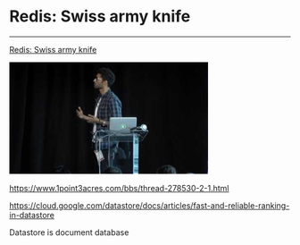 # Redis: Swiss army knife



---

[Redis: Swiss army knife](https://www.youtube.com/watch?v=Pf47bR94Brw&t=825s)



![](../../media/Steam^JCollection-Leaderboard-Redis--Swiss-army-knife-image1.jpg)





<https://www.1point3acres.com/bbs/thread-278530-2-1.html>





<https://cloud.google.com/datastore/docs/articles/fast-and-reliable-ranking-in-datastore>





Datastore is document database







